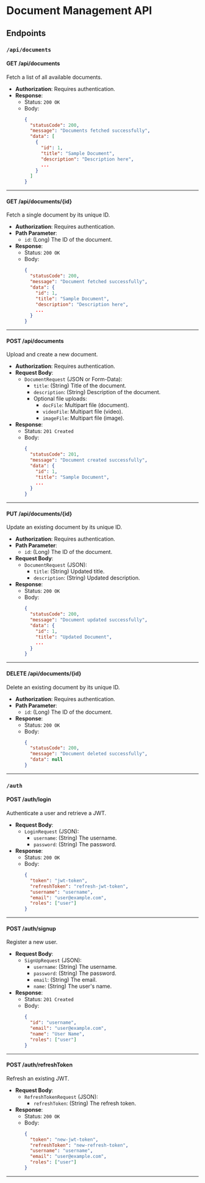 # Document Management API

## Endpoints

### `/api/documents`

#### **GET /api/documents**
Fetch a list of all available documents.

- **Authorization**: Requires authentication.
- **Response**:
  - Status: `200 OK`
  - Body:  
    ```json
    {
      "statusCode": 200,
      "message": "Documents fetched successfully",
      "data": [
        {
          "id": 1,
          "title": "Sample Document",
          "description": "Description here",
          ...
        }
      ]
    }
    ```

---

#### **GET /api/documents/{id}**
Fetch a single document by its unique ID.

- **Authorization**: Requires authentication.
- **Path Parameter**:
  - `id`: (Long) The ID of the document.
- **Response**:
  - Status: `200 OK`
  - Body:
    ```json
    {
      "statusCode": 200,
      "message": "Document fetched successfully",
      "data": {
        "id": 1,
        "title": "Sample Document",
        "description": "Description here",
        ...
      }
    }
    ```

---

#### **POST /api/documents**
Upload and create a new document.

- **Authorization**: Requires authentication.
- **Request Body**:
  - `DocumentRequest` (JSON or Form-Data):
    - `title`: (String) Title of the document.
    - `description`: (String) Description of the document.
    - Optional file uploads:
      - `docFile`: Multipart file (document).
      - `videoFile`: Multipart file (video).
      - `imageFile`: Multipart file (image).
- **Response**:
  - Status: `201 Created`
  - Body:
    ```json
    {
      "statusCode": 201,
      "message": "Document created successfully",
      "data": {
        "id": 1,
        "title": "Sample Document",
        ...
      }
    }
    ```

---

#### **PUT /api/documents/{id}**
Update an existing document by its unique ID.

- **Authorization**: Requires authentication.
- **Path Parameter**:
  - `id`: (Long) The ID of the document.
- **Request Body**:
  - `DocumentRequest` (JSON):
    - `title`: (String) Updated title.
    - `description`: (String) Updated description.
- **Response**:
  - Status: `200 OK`
  - Body:
    ```json
    {
      "statusCode": 200,
      "message": "Document updated successfully",
      "data": {
        "id": 1,
        "title": "Updated Document",
        ...
      }
    }
    ```

---

#### **DELETE /api/documents/{id}**
Delete an existing document by its unique ID.

- **Authorization**: Requires authentication.
- **Path Parameter**:
  - `id`: (Long) The ID of the document.
- **Response**:
  - Status: `200 OK`
  - Body:
    ```json
    {
      "statusCode": 200,
      "message": "Document deleted successfully",
      "data": null
    }
    ```

---

### `/auth`

#### **POST /auth/login**
Authenticate a user and retrieve a JWT.

- **Request Body**:
  - `LoginRequest` (JSON):
    - `username`: (String) The username.
    - `password`: (String) The password.
- **Response**:
  - Status: `200 OK`
  - Body:
    ```json
    {
      "token": "jwt-token",
      "refreshToken": "refresh-jwt-token",
      "username": "username",
      "email": "user@example.com",
      "roles": ["user"]
    }
    ```

---

#### **POST /auth/signup**
Register a new user.

- **Request Body**:
  - `SignUpRequest` (JSON):
    - `username`: (String) The username.
    - `password`: (String) The password.
    - `email`: (String) The email.
    - `name`: (String) The user's name.
- **Response**:
  - Status: `201 Created`
  - Body:
    ```json
    {
      "id": "username",
      "email": "user@example.com",
      "name": "User Name",
      "roles": ["user"]
    }
    ```

---

#### **POST /auth/refreshToken**
Refresh an existing JWT.

- **Request Body**:
  - `RefreshTokenRequest` (JSON):
    - `refreshToken`: (String) The refresh token.
- **Response**:
  - Status: `200 OK`
  - Body:
    ```json
    {
      "token": "new-jwt-token",
      "refreshToken": "new-refresh-token",
      "username": "username",
      "email": "user@example.com",
      "roles": ["user"]
    }
    ```

---

